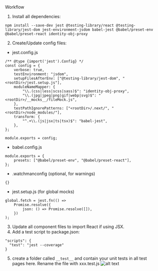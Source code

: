 Workflow
1. Install all dependencies:

```
npm install --save-dev jest @testing-library/react @testing-library/jest-dom jest-environment-jsdom babel-jest @babel/preset-env @babel/preset-react identity-obj-proxy
```
2. Create/Update config files:
- jest.config.js
```
/** @type {import('jest').Config} */
const config = {
	verbose: true,
	testEnvironment: "jsdom",
	setupFilesAfterEnv: ["@testing-library/jest-dom", "<rootDir>/jest.setup.js"],
	moduleNameMapper: {
		"\\.(css|less|scss|sass)$": "identity-obj-proxy",
		"\\.(jpg|jpeg|png|gif|webp|svg)$": "<rootDir>/__mocks__/fileMock.js",
	},
	testPathIgnorePatterns: ["<rootDir>/.next/", "<rootDir>/node_modules/"],
	transform: {
		"^.+\\.(js|jsx|ts|tsx)$": "babel-jest",
	},
};

module.exports = config;

```
- babel.config.js
```
module.exports = {
	presets: ["@babel/preset-env", "@babel/preset-react"],
};

```
- .watchmanconfig (optional, for warnings)
```
{}
```
- jest.setup.js (for global mocks)
```
global.fetch = jest.fn(() =>
	Promise.resolve({
		json: () => Promise.resolve([]),
	})
);

```
3. Update all component files to import React if using JSX.
4. Add a test script to package.json:

```
"scripts": {
  "test": "jest --coverage"
}
```
5. create a folder called `__test__` and contain your unit tests in all test pages here. Rename the file with xxx.test.js
![alt text](/next-fundamental/public/Screenshot%202025-05-30%20at%2021.22.53.png)
